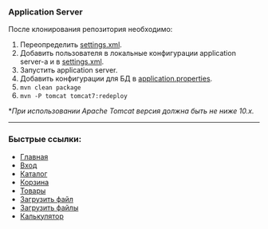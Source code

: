 ### Application Server

После клонирования репозитория необходимо:
1. Переопределить [settings.xml](settings.xml).
2. Добавить пользователя в локальные конфигурации application server-а и в [settings.xml](settings.xml).
3. Запустить application server.
4. Добавить конфигурации для БД в [application.properties](src/main/resources/application.properties).
5. `mvn clean package`
6. `mvn -P tomcat tomcat7:redeploy`

*_При использовании Apache Tomcat версия должна быть не ниже 10.х._
***


### Быстрые ссылки:
- [Главная](http://localhost:8080/application-server/)
- [Вход](http://localhost:8080/application-server/signIn)
- [Каталог](http://localhost:8080/application-server/?stage=catalog)
- [Корзина](http://localhost:8080/application-server/?stage=cart)
- [Товары](http://localhost:8080/application-server/products)
- [Загрузить файл](http://localhost:8080/application-server/oneFileUpload)
- [Загрузить файлы](http://localhost:8080/application-server/twoFilesUpload)
- [Калькулятор](http://localhost:8080/application-server/calculator)